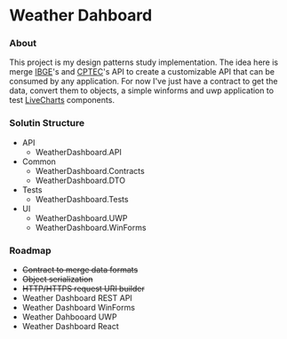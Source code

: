 # Weather Dahboard

### About

This project is my design patterns study implementation. The idea here is merge [IBGE](https://servicodados.ibge.gov.br/api/docs/malhas?versao=2)'s and [CPTEC](http://servicos.cptec.inpe.br/XML/#req-busca-localidade)'s API to create a customizable API that can be consumed by any application. For now I've just have a contract to get the data, convert them to objects, a simple winforms and uwp application to test [LiveCharts](https://github.com/Live-Charts/Live-Charts) components.

### Solutin Structure

- API
  - WeatherDashboard.API
- Common
  - WeatherDashboard.Contracts
  - WeatherDashboard.DTO
- Tests
  - WeatherDashboard.Tests
- UI
  - WeatherDashboard.UWP
  - WeatherDashboard.WinForms

### Roadmap

- ~~Contract to merge data formats~~
- ~~Object serialization~~
- ~~HTTP/HTTPS request URI builder~~
- Weather Dashboard REST API
- Weather Dashboard WinForms
- Weather Dahbooard UWP
- Weather Dashboard React

